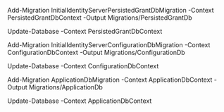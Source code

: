 ﻿Add-Migration InitialIdentityServerPersistedGrantDbMigration -Context PersistedGrantDbContext -Output Migrations/PersistedGrantDb

Update-Database  -Context PersistedGrantDbContext


Add-Migration InitialIdentityServerConfigurationDbMigration -Context ConfigurationDbContext  -Output Migrations/ConfigurationDb

Update-Database  -Context ConfigurationDbContext


Add-Migration ApplicationDbMigration -Context ApplicationDbContext  -Output Migrations/ApplicationDb

Update-Database  -Context ApplicationDbContext

